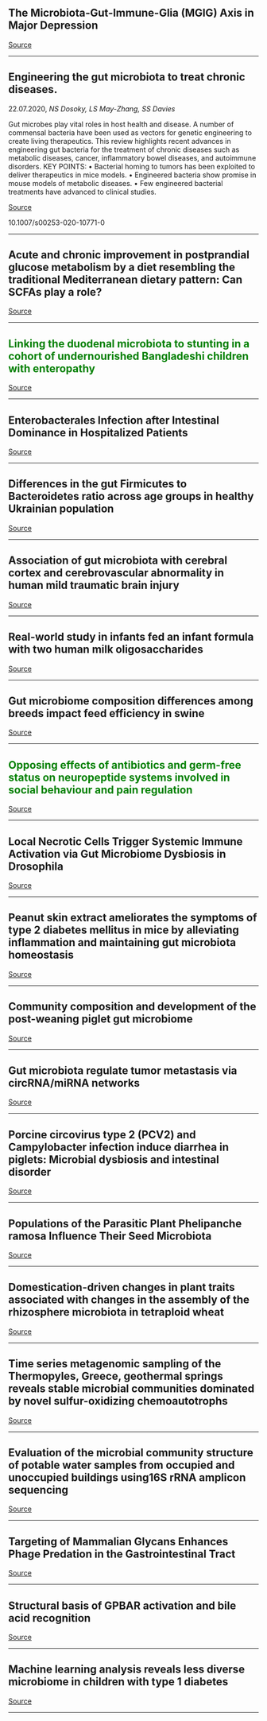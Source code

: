 ## The Microbiota-Gut-Immune-Glia (MGIG) Axis in Major Depression

[Source](https://link.springer.com/article/10.1007/s12035-020-01961-y)

---

## Engineering the gut microbiota to treat chronic diseases.
 22.07.2020, _NS Dosoky, LS May-Zhang, SS Davies_


Gut microbes play vital roles in host health and disease. A number of commensal bacteria have been used as vectors for genetic engineering to create living therapeutics. This review highlights recent advances in engineering gut bacteria for the treatment of chronic diseases such as metabolic diseases, cancer, inflammatory bowel diseases, and autoimmune disorders. KEY POINTS: • Bacterial homing to tumors has been exploited to deliver therapeutics in mice models. • Engineered bacteria show promise in mouse models of metabolic diseases. • Few engineered bacterial treatments have advanced to clinical studies.

[Source](https://link.springer.com/article/10.1007%2Fs00253-020-10771-0)

10.1007/s00253-020-10771-0

---

## Acute and chronic improvement in postprandial glucose metabolism by a diet resembling the traditional Mediterranean dietary pattern: Can SCFAs play a role?

[Source](https://www.sciencedirect.com/science/article/pii/S0261561420302600?via%3Dihub)

---

## <span style="color:#008000;">Linking the duodenal microbiota to stunting in a cohort of undernourished Bangladeshi children with enteropathy</span>

[Source](https://www.nejm.org/doi/10.1056/NEJMoa1916004)

---

## Enterobacterales Infection after Intestinal Dominance in Hospitalized Patients

[Source](https://msphere.asm.org/content/5/4/e00450-20)

---

## Differences in the gut Firmicutes to Bacteroidetes ratio across age groups in healthy Ukrainian population

[Source](https://bmcmicrobiol.biomedcentral.com/articles/10.1186/s12866-020-01903-7)

---

## Association of gut microbiota with cerebral cortex and cerebrovascular abnormality in human mild traumatic brain injury

[Source](https://www.biorxiv.org/content/10.1101/2020.07.19.211227v1.full?%3Fcollection=)

---

## Real-world study in infants fed an infant formula with two human milk oligosaccharides

[Source](https://www.nutricionhospitalaria.org/articles/03084/show)

---

## Gut microbiome composition differences among breeds impact feed efficiency in swine

[Source](https://microbiomejournal.biomedcentral.com/articles/10.1186/s40168-020-00888-9)

---

## <span style="color:#008000;">Opposing effects of antibiotics and germ-free status on neuropeptide systems involved in social behaviour and pain regulation</span>

[Source](https://bmcneurosci.biomedcentral.com/articles/10.1186/s12868-020-00583-3)

---

## Local Necrotic Cells Trigger Systemic Immune Activation via Gut Microbiome Dysbiosis in Drosophila

[Source](https://www.sciencedirect.com/science/article/pii/S2211124720309190?via%3Dihub)

---

## Peanut skin extract ameliorates the symptoms of type 2 diabetes mellitus in mice by alleviating inflammation and maintaining gut microbiota homeostasis

[Source](https://www.aging-us.com/article/103521/text)

---

## Community composition and development of the post-weaning piglet gut microbiome

[Source](https://www.biorxiv.org/content/10.1101/2020.07.20.211326v1.full?%3Fcollection=)

---

## Gut microbiota regulate tumor metastasis via circRNA/miRNA networks 

[Source](https://www.tandfonline.com/doi/pdf/10.1080/19490976.2020.1788891)

---

## Porcine circovirus type 2 (PCV2) and Campylobacter infection induce diarrhea in piglets: Microbial dysbiosis and intestinal disorder

[Source](https://www.sciencedirect.com/science/article/pii/S2405654520300743)

---

## Populations of the Parasitic Plant Phelipanche ramosa Influence Their Seed Microbiota

[Source](https://www.frontiersin.org/articles/10.3389/fpls.2020.01075/full)

---

## Domestication-driven changes in plant traits associated with changes in the assembly of the rhizosphere microbiota in tetraploid wheat

[Source](https://www.nature.com/articles/s41598-020-69175-9)

---

## Time series metagenomic sampling of the Thermopyles, Greece, geothermal springs reveals stable microbial communities dominated by novel sulfur-oxidizing chemoautotrophs

[Source](https://www.biorxiv.org/content/10.1101/2020.07.20.211532v1.full?%3Fcollection=)

---

## Evaluation of the microbial community structure of potable water samples from occupied and unoccupied buildings using16S rRNA amplicon sequencing

[Source](https://www.biorxiv.org/content/10.1101/2020.07.17.209346v1.full?%3Fcollection=)

---

## Targeting of Mammalian Glycans Enhances Phage Predation in the Gastrointestinal Tract

[Source](https://www.biorxiv.org/content/10.1101/2020.07.20.212829v1.full?%3Fcollection=)

---

## Structural basis of GPBAR activation and bile acid recognition

[Source](https://www.nature.com/articles/s41586-020-2569-1)

---

## Machine learning analysis reveals less diverse microbiome in children with type 1 diabetes

[Source](https://www.healio.com/news/endocrinology/20200721/machine-learning-analysis-reveals-less-diverse-microbiome-in-children-with-type-1-diabetes)

---

